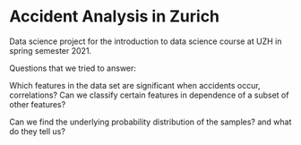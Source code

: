 # Accident Analysis in Zurich
Data science project for the introduction to data science course at UZH in spring semester 2021.

Questions that we tried to answer:

Which features in the data set are significant when accidents occur, correlations?
Can we classify certain features in dependence of a subset of other features?

Can we find the underlying probability distribution of the samples?
and what do they tell us?



